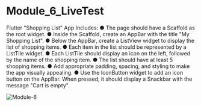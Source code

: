 # Module_6_LiveTest
Flutter "Shopping List" App
Includes:
●     The page should have a Scaffold as the root widget.
●     Inside the Scaffold, create an AppBar with the title "My Shopping List".
●     Below the AppBar, create a ListView widget to display the list of shopping items.
●     Each item in the list should be represented by a ListTile widget.
●     Each ListTile should display an icon on the left, followed by the name of the shopping item.
●     The list should have at least 5 shopping items.
●     Add appropriate padding, spacing, and styling to make the app visually appealing.
●     Use the IconButton widget to add an icon button on the AppBar. When pressed, it should display a Snackbar with the message "Cart is empty".

![Module-6](https://github.com/IftikharSikder/Module_6_LiveTest/assets/101981180/a102bdfc-489a-4e7d-8c80-431bf1267fa2)
